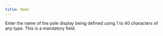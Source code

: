 ```yaml
---
title: Name
---
```



Enter the name of the pole  display being defined using 1 to 40 characters of any type. This is a  mandatory field.
